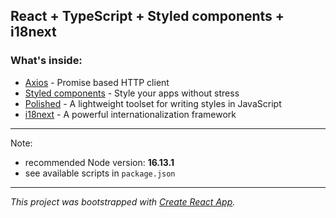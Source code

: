 ## React + TypeScript + Styled components + i18next

### What's inside:

- [Axios](https://axios-http.com/) - Promise based HTTP client
- [Styled components](https://styled-components.com/) - Style your apps without stress
- [Polished](https://polished.js.org/) - A lightweight toolset for writing styles in JavaScript
- [i18next](https://react.i18next.com/) - A powerful internationalization framework

---

Note:

- recommended Node version: **16.13.1**
- see available scripts in `package.json`

---

_This project was bootstrapped with [Create React App](https://github.com/facebook/create-react-app)._
